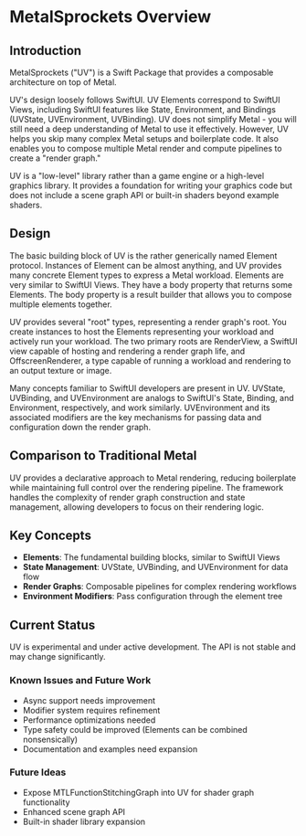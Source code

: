 # MetalSprockets Overview

## Introduction

MetalSprockets ("UV") is a Swift Package that provides a composable architecture on top of Metal.

UV's design loosely follows SwiftUI. UV Elements correspond to SwiftUI Views, including SwiftUI features like State, Environment, and Bindings (UVState, UVEnvironment, UVBinding). UV does not simplify Metal - you will still need a deep understanding of Metal to use it effectively. However, UV helps you skip many complex Metal setups and boilerplate code. It also enables you to compose multiple Metal render and compute pipelines to create a "render graph."

UV is a "low-level" library rather than a game engine or a high-level graphics library. It provides a foundation for writing your graphics code but does not include a scene graph API or built-in shaders beyond example shaders.

## Design

The basic building block of UV is the rather generically named Element protocol. Instances of Element can be almost anything, and UV provides many concrete Element types to express a Metal workload. Elements are very similar to SwiftUI Views. They have a body property that returns some Elements. The body property is a result builder that allows you to compose multiple elements together.

UV provides several "root" types, representing a render graph's root. You create instances to host the Elements representing your workload and actively run your workload. The two primary roots are RenderView, a SwiftUI view capable of hosting and rendering a render graph life, and OffscreenRenderer, a type capable of running a workload and rendering to an output texture or image.

Many concepts familiar to SwiftUI developers are present in UV. UVState, UVBinding, and UVEnvironment are analogs to SwiftUI's State, Binding, and Environment, respectively, and work similarly. UVEnvironment and its associated modifiers are the key mechanisms for passing data and configuration down the render graph.

## Comparison to Traditional Metal

UV provides a declarative approach to Metal rendering, reducing boilerplate while maintaining full control over the rendering pipeline. The framework handles the complexity of render graph construction and state management, allowing developers to focus on their rendering logic.

## Key Concepts

- **Elements**: The fundamental building blocks, similar to SwiftUI Views
- **State Management**: UVState, UVBinding, and UVEnvironment for data flow
- **Render Graphs**: Composable pipelines for complex rendering workflows
- **Environment Modifiers**: Pass configuration through the element tree

## Current Status

UV is experimental and under active development. The API is not stable and may change significantly. 

### Known Issues and Future Work

- Async support needs improvement
- Modifier system requires refinement
- Performance optimizations needed
- Type safety could be improved (Elements can be combined nonsensically)
- Documentation and examples need expansion

### Future Ideas

- Expose MTLFunctionStitchingGraph into UV for shader graph functionality
- Enhanced scene graph API
- Built-in shader library expansion